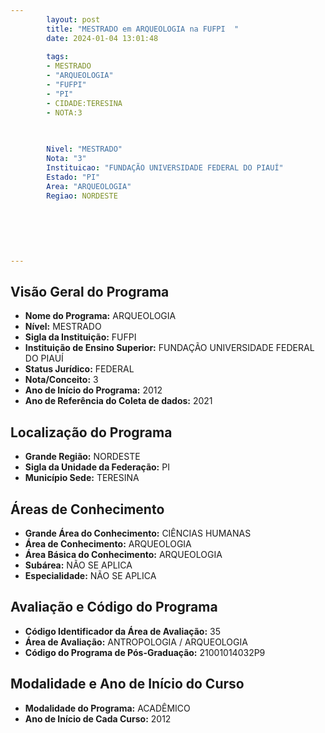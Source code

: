```yaml
---
        layout: post
        title: "MESTRADO em ARQUEOLOGIA na FUFPI  "
        date: 2024-01-04 13:01:48
     
        tags:
        - MESTRADO
        - "ARQUEOLOGIA"
        - "FUFPI"
        - "PI"
        - CIDADE:TERESINA
        - NOTA:3
        
       

        Nivel: "MESTRADO"
        Nota: "3"
        Instituicao: "FUNDAÇÃO UNIVERSIDADE FEDERAL DO PIAUÍ"
        Estado: "PI"
        Area: "ARQUEOLOGIA"
        Regiao: NORDESTE
        
        
        
        
        
        
---
```

## Visão Geral do Programa
- **Nome do Programa:** ARQUEOLOGIA
- **Nível:** MESTRADO
- **Sigla da Instituição:** FUFPI
- **Instituição de Ensino Superior:** FUNDAÇÃO UNIVERSIDADE FEDERAL DO PIAUÍ
- **Status Jurídico:** FEDERAL
- **Nota/Conceito:** 3
- **Ano de Início do Programa:** 2012
- **Ano de Referência do Coleta de dados:** 2021

## Localização do Programa
- **Grande Região:** NORDESTE
- **Sigla da Unidade da Federação:** PI
- **Município Sede:** TERESINA

## Áreas de Conhecimento
- **Grande Área do Conhecimento:** CIÊNCIAS HUMANAS
- **Área de Conhecimento:** ARQUEOLOGIA
- **Área Básica do Conhecimento:** ARQUEOLOGIA
- **Subárea:** NÃO SE APLICA
- **Especialidade:** NÃO SE APLICA

## Avaliação e Código do Programa
- **Código Identificador da Área de Avaliação:** 35
- **Área de Avaliação:** ANTROPOLOGIA / ARQUEOLOGIA
- **Código do Programa de Pós-Graduação:** 21001014032P9


## Modalidade e Ano de Início do Curso
- **Modalidade do Programa:** ACADÊMICO
- **Ano de Início de Cada Curso:** 2012
